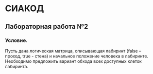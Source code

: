 # СИАКОД
## Лабораторная работа №2
### Условие.
Пусть дана логическая матрица, описывающая лабиринт (false – проход, true - стена) и
начальное положение человека в лабиринте. Необходимо предложить вариант обхода всех
доступных клеток лабиринта.